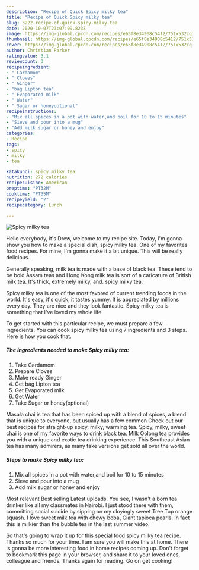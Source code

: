 ```yaml
---
description: "Recipe of Quick Spicy milky tea"
title: "Recipe of Quick Spicy milky tea"
slug: 3222-recipe-of-quick-spicy-milky-tea
date: 2020-10-07T23:07:09.823Z
image: https://img-global.cpcdn.com/recipes/e65f8e34908c5412/751x532cq70/spicy-milky-tea-recipe-main-photo.jpg
thumbnail: https://img-global.cpcdn.com/recipes/e65f8e34908c5412/751x532cq70/spicy-milky-tea-recipe-main-photo.jpg
cover: https://img-global.cpcdn.com/recipes/e65f8e34908c5412/751x532cq70/spicy-milky-tea-recipe-main-photo.jpg
author: Christian Parker
ratingvalue: 3.1
reviewcount: 3
recipeingredient:
- " Cardamom"
- " Cloves"
- " Ginger"
- "bag Lipton tea"
- " Evaporated milk"
- " Water"
- " Sugar or honeyoptional"
recipeinstructions:
- "Mix all spices in a pot with water,and boil for 10 to 15 minutes"
- "Sieve and pour into a mug"
- "Add milk sugar or honey and enjoy"
categories:
- Recipe
tags:
- spicy
- milky
- tea

katakunci: spicy milky tea 
nutrition: 272 calories
recipecuisine: American
preptime: "PT32M"
cooktime: "PT35M"
recipeyield: "2"
recipecategory: Lunch

---
```



![Spicy milky tea](https://img-global.cpcdn.com/recipes/e65f8e34908c5412/751x532cq70/spicy-milky-tea-recipe-main-photo.jpg)

Hello everybody, it's Drew, welcome to my recipe site. Today, I'm gonna show you how to make a special dish, spicy milky tea. One of my favorites food recipes. For mine, I'm gonna make it a bit unique. This will be really delicious.

Generally speaking, milk tea is made with a base of black tea. These tend to be bold Assam teas and Hong Kong milk tea is sort of a caricature of British milk tea. It&#39;s thick, extremely milky, and. spicy milky tea.

Spicy milky tea is one of the most favored of current trending foods in the world. It's easy, it's quick, it tastes yummy. It is appreciated by millions every day. They are nice and they look fantastic. Spicy milky tea is something that I've loved my whole life.


To get started with this particular recipe, we must prepare a few ingredients. You can cook spicy milky tea using 7 ingredients and 3 steps. Here is how you cook that.

<!--inarticleads1-->

##### The ingredients needed to make Spicy milky tea:

1. Take  Cardamom
1. Prepare  Cloves
1. Make ready  Ginger
1. Get bag Lipton tea
1. Get  Evaporated milk
1. Get  Water
1. Take  Sugar or honey(optional)


Masala chai is tea that has been spiced up with a blend of spices, a blend that is unique to everyone, but usually has a few common Check out our best recipes for straight-up spicy, milky, warming tea. Spicy, milky, sweet chai is one of my favorite ways to drink black tea. Milk Oolong tea provides you with a unique and exotic tea drinking experience. This Southeast Asian tea has many admirers, as many fake versions get sold all over the world. 

<!--inarticleads2-->

##### Steps to make Spicy milky tea:

1. Mix all spices in a pot with water,and boil for 10 to 15 minutes
1. Sieve and pour into a mug
1. Add milk sugar or honey and enjoy


Most relevant Best selling Latest uploads. You see, I wasn&#39;t a born tea drinker like all my classmates in Nairobi. I just stood there with them, committing social suicide by sipping on my cloyingly sweet Tree Top orange squash. I love sweet milk tea with chewy boba, Giant tapioca pearls. In fact this is milkier than the bubble tea in the last summer video. 

So that's going to wrap it up for this special food spicy milky tea recipe. Thanks so much for your time. I am sure you will make this at home. There is gonna be more interesting food in home recipes coming up. Don't forget to bookmark this page in your browser, and share it to your loved ones, colleague and friends. Thanks again for reading. Go on get cooking!
